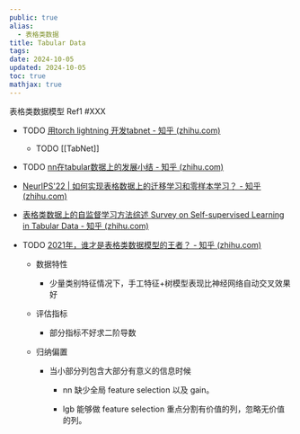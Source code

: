 ```yaml
---
public: true
alias:
  - 表格类数据
title: Tabular Data
tags:
date: 2024-10-05
updated: 2024-10-05
toc: true
mathjax: true
---
```


表格类数据模型 Ref1 #XXX

  + TODO [用torch lightning 开发tabnet - 知乎 (zhihu.com)](https://zhuanlan.zhihu.com/p/514164924)

    + TODO [[TabNet]]

  + TODO [nn在tabular数据上的发展小结 - 知乎 (zhihu.com)](https://zhuanlan.zhihu.com/p/364361806)

  + [NeurIPS'22 | 如何实现表格数据上的迁移学习和零样本学习？ - 知乎 (zhihu.com)](https://zhuanlan.zhihu.com/p/565781553)

  + [表格类数据上的自监督学习方法综述 Survey on Self-supervised Learning in Tabular Data - 知乎 (zhihu.com)](https://zhuanlan.zhihu.com/p/608240178)

  + TODO [2021年，谁才是表格类数据模型的王者？ - 知乎 (zhihu.com)](https://zhuanlan.zhihu.com/p/381323980)

    + 数据特性

      + 少量类别特征情况下，手工特征+树模型表现比神经网络自动交叉效果好

    + 评估指标

      + 部分指标不好求二阶导数

    + 归纳偏置

      + 当小部分列包含大部分有意义的信息时候

        + nn 缺少全局 feature selection 以及 gain。

        + lgb 能够做 feature selection 重点分割有价值的列，忽略无价值的列。
